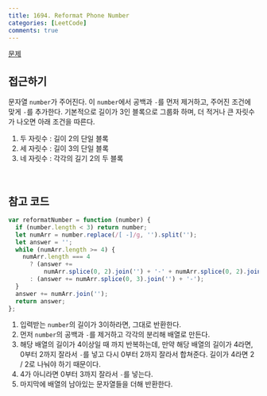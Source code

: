 ```yaml
---
title: 1694. Reformat Phone Number
categories: [LeetCode]
comments: true
---
```


[문제](https://leetcode.com/problems/reformat-phone-number/)

## 접근하기

문자열 `number`가 주어진다. 이 `number`에서 공백과 `-`를 먼저 제거하고, 주어진 조건에 맞게 `-`를 추가한다. 기본적으로 길이가 3인 블록으로 그룹화 하며, 더 적거나 큰 자릿수가 나오면 아래 조건을 따른다.

1. 두 자릿수 : 길이 2의 단일 블록
2. 세 자릿수 : 길이 3의 단일 블록
3. 네 자릿수 : 각각의 길기 2의 두 블록

<br>

## 참고 코드

```js
var reformatNumber = function (number) {
  if (number.length < 3) return number;
  let numArr = number.replace(/[ -]/g, '').split('');
  let answer = '';
  while (numArr.length >= 4) {
    numArr.length === 4
      ? (answer +=
          numArr.splice(0, 2).join('') + '-' + numArr.splice(0, 2).join(''))
      : (answer += numArr.splice(0, 3).join('') + '-');
  }
  answer += numArr.join('');
  return answer;
};
```

1. 입력받는 `number`의 길이가 3이하라면, 그대로 반환한다.
2. 먼저 `number`의 공백과 `-`를 제거하고 각각의 분리해 배열로 만든다.
3. 해당 배열의 길이가 4이상일 때 까지 반복하는데, 만약 해당 배열의 길이가 4라면, 0부터 2까지 잘라서 `-`를 넣고 다시 0부터 2까지 잘라서 합쳐준다. 길이가 4라면 2 / 2로 나눠야 하기 때문이다.
4. 4가 아니라면 0부터 3까지 잘라서 `-`를 넣는다.
5. 마지막에 배열의 남아있는 문자열들을 더해 반환한다.

